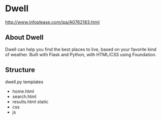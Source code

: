 Dwell
========
http://www.infoplease.com/ipa/A0762183.html


About Dwell
-------------
Dwell can help you find the best places to live, based on your favorite kind of weather.
Built with Flask and Python, with HTML/CSS using Foundation.

Structure
-------------
dwell.py
templates
+ home.html
+ search.html
+ results.html
static
+ css
+ js
